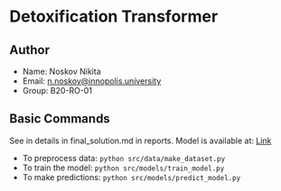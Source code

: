 # Detoxification Transformer

## Author
- Name: Noskov Nikita
- Email: n.noskov@innopolis.university
- Group: B20-RO-01

## Basic Commands
See in details in final_solution.md in reports.
Model is available at: [Link](https://drive.google.com/drive/folders/19ddhxuJn__g0-VwsOF8p_aQ09zShzGIo?usp=sharing)
- To preprocess data: `python src/data/make_dataset.py`
- To train the model: `python src/models/train_model.py`
- To make predictions: `python src/models/predict_model.py`